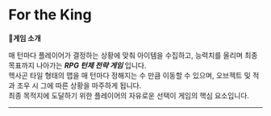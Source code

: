 # For the King

**📁게임 소개**

매 턴마다 플레이어가 결정하는 상황에 맞춰 아이템을 수집하고, 능력치를 올리며 최종 목표까지 나아가는 ***RPG 턴제 전략 게임*** 입니다.  
헥사곤 타일 형태의 맵을 매 턴마다 정해지는 수 만큼 이동할 수 있으며, 오브젝트 및 적과 조우 시 그에 따른 상황을 마주하게 됩니다.  
최종 목적지에 도달하기 위한 플레이어의 자유로운 선택이 게임의 핵심 요소입니다.  

---
